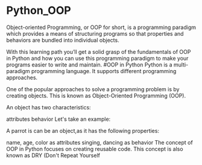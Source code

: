 # Python_OOP
Object-oriented Programming, or OOP for short, is a programming paradigm which provides a means of structuring programs so that properties and behaviors are bundled into individual objects.

With this learning path you’ll get a solid grasp of the fundamentals of OOP in Python and how you can use this programming paradigm to make your programs easier to write and maintain.
#OOP in Python
Python is a multi-paradigm programming language. It supports different programming approaches.

One of the popular approaches to solve a programming problem is by creating objects. This is known as Object-Oriented Programming (OOP).

An object has two characteristics:

attributes
behavior
Let's take an example:

A parrot is can be an object,as it has the following properties:

name, age, color as attributes
singing, dancing as behavior
The concept of OOP in Python focuses on creating reusable code. This concept is also known as DRY (Don't Repeat Yourself

